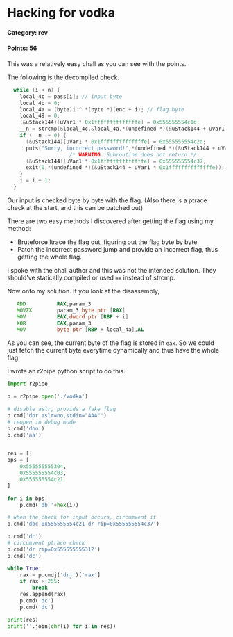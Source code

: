 # Hacking for vodka

#### Category: rev
#### Points: 56

This was a relatively easy chall as you can see with the points.

The following is the decompiled check.

```c
  while (i < n) {
    local_4c = pass[i]; // input byte
    local_4b = 0;
    local_4a = (byte)i ^ *(byte *)(enc + i); // flag byte
    local_49 = 0;
    (&uStack144)[uVar1 * 0x1ffffffffffffffe] = 0x555555554c1d;
    __n = strcmp(&local_4c,&local_4a,*(undefined *)(&uStack144 + uVar1 * 0x1ffffffffffffffe));
    if (__n != 0) {
      (&uStack144)[uVar1 * 0x1ffffffffffffffe] = 0x555555554c2d;
      puts("Sorry, incorrect password!",*(undefined *)(&uStack144 + uVar1 * 0x1ffffffffffffffe));
                    /* WARNING: Subroutine does not return */
      (&uStack144)[uVar1 * 0x1ffffffffffffffe] = 0x555555554c37;
      exit(0,*(undefined *)(&uStack144 + uVar1 * 0x1ffffffffffffffe));
    }
    i = i + 1;
  }
```

Our input is checked byte by byte with the flag. (Also there is a ptrace check at the start, and this can be patched out)

There are two easy methods I discovered after getting the flag using my method:
* Bruteforce ltrace the flag out, figuring out the flag byte by byte.
* Patch the incorrect password jump and provide an incorrect flag, thus getting the whole flag.

I spoke with the chall author and this was not the intended solution. They should've statically compiled or used `==` instead of strcmp.


Now onto my solution. If you look at the disassembly,

```asm
   ADD          RAX,param_3
   MOVZX        param_3,byte ptr [RAX]
   MOV          EAX,dword ptr [RBP + i]
   XOR          EAX,param_3
   MOV          byte ptr [RBP + local_4a],AL
```

As you can see, the current byte of the flag is stored in `eax`. So we could just fetch the current byte everytime dynamically and thus have the whole flag.

I wrote an r2pipe python script to do this.

```python
import r2pipe

p = r2pipe.open('./vodka')

# disable aslr, provide a fake flag
p.cmd('dor aslr=no,stdin="AAA"')
# reopen in debug mode
p.cmd('doo')
p.cmd('aa')


res = []
bps = [
    0x555555555304,
    0x555555554c03,
    0x555555554c21
]

for i in bps:
    p.cmd('db '+hex(i))

# when the check for input occurs, circumvent it
p.cmd('dbc 0x555555554c21 dr rip=0x555555554c37')

p.cmd('dc')
# circumvent ptrace check
p.cmd('dr rip=0x555555555312')
p.cmd('dc')

while True:
    rax = p.cmdj('drj')['rax']
    if rax > 255:
        break
    res.append(rax)
    p.cmd('dc')
    p.cmd('dc')

print(res)
print(''.join(chr(i) for i in res))
```


